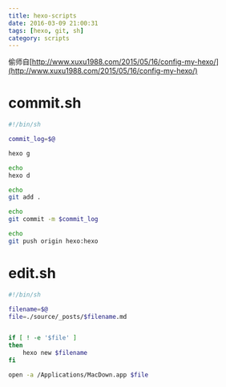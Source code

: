 ```yaml
---
title: hexo-scripts
date: 2016-03-09 21:00:31
tags: [hexo, git, sh]
category: scripts
---
```


偷师自[http://www.xuxu1988.com/2015/05/16/config-my-hexo/](http://www.xuxu1988.com/2015/05/16/config-my-hexo/)

# commit.sh
```sh
#!/bin/sh

commit_log=$@

hexo g

echo
hexo d

echo
git add .

echo
git commit -m $commit_log

echo
git push origin hexo:hexo

```

# edit.sh
```sh
#!/bin/sh

filename=$@
file=./source/_posts/$filename.md


if [ ! -e '$file' ]
then 
    hexo new $filename
fi 

open -a /Applications/MacDown.app $file

```